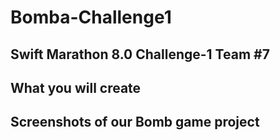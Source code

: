 #  Bomba-Challenge1

## Swift Marathon 8.0 Challenge-1 Team #7


## What you will create

## Screenshots of our Bomb game project

